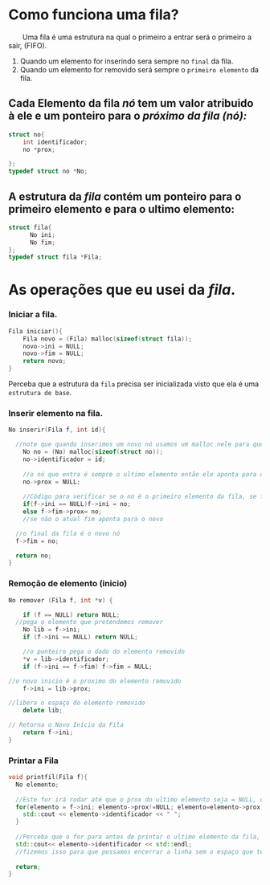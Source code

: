 # Como funciona uma fila?

&emsp;&emsp;Uma fila é uma estrutura na qual o primeiro a entrar será o primeiro a sair, (FIFO).
 1. Quando um elemento for inserindo sera sempre no `final` da fila.
 2. Quando um elemento for removido será sempre o `primeiro elemento` da fila.

## Cada Elemento da fila *nó* tem um valor atribuido à ele e um ponteiro para o _próximo da fila (nó):_
~~~c++
struct no{
    int identificador;
    no *prox;

};
typedef struct no *No;
~~~~

## A estrutura da *fila* contém um ponteiro para o primeiro elemento e para o ultimo elemento:
~~~c++
struct fila{
      No ini;
      No fim;
};
typedef struct fila *Fila;
~~~

# As operações que eu usei da *fila*.
### Iniciar a fila.
~~~c++
Fila iniciar(){
    Fila novo = (Fila) malloc(sizeof(struct fila));
    novo->ini = NULL;
    novo->fim = NULL;
    return novo;
}
~~~
Perceba que a estrutura da `fila` precisa ser inicializada visto que ela é uma `estrutura de base`.

### Inserir elemento na fila.
~~~c++
No inserir(Fila f, int id){

  //note que quando inserimos um novo nó usamos um malloc nele para que ele passe a existir.
    No no = (No) malloc(sizeof(struct no));
    no->identificador = id;
  
    //o nó que entra é sempre o ultimo elemento então ele aponta para o ultimo topo
    no->prox = NULL;
  
    //Código para verificar se o no é o primeiro elemento da fila, se for o ini recebe ele
    if(f->ini == NULL)f->ini = no; 
    else f->fim->prox= no;
    //se não o atual fim aponta para o novo

  //o final da fila é o novo nó
  f->fim = no;

  return no;
}

~~~

### Remoção de elemento (inicio)
~~~c++
No remover (Fila f, int *v) {

	if (f == NULL) return NULL;
  //pega o elemento que pretendemos remover
	No lib = f->ini; 
	if (f->ini == NULL) return NULL;

	//o ponteiro pega o dado do elemento removido
	*v = lib->identificador;
	if (f->ini == f->fim) f->fim = NULL;

//o novo inicio é o proximo do elemento removido
	f->ini = lib->prox;

//libera o espaço do elemento removido
	delete lib;

// Retorna o Novo Início da Fila
	return f->ini; 
}
~~~

### Printar a Fila
~~~c++
void printfil(Fila f){
  No elemento;
  
  //Este for irá rodar até que o prox do ultimo elemento seja = NULL, ou seja ele rodou até o ultimo elemento da fila
  for(elemento = f->ini; elemento->prox!=NULL; elemento=elemento->prox){
    std::cout << elemento->identificador << " ";
  } 
  
  //Perceba que o for para antes de printar o ultimo elemento da fila, logo ele temos que printá-lo manualmente
  std::cout<< elemento->identificador << std::endl;
  //fizemos isso para que possamos encerrar a linha sem o espaço que tem no cout dentro do for, já que o beecrowd tem esses problemas
  
  return;
}
~~~
